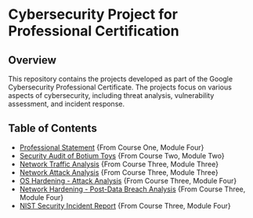 # Cybersecurity Project for Professional Certification

## Overview
This repository contains the projects developed as part of the Google Cybersecurity Professional Certificate. The projects focus on various aspects of cybersecurity, including threat analysis, vulnerability assessment, and incident response.

## Table of Contents
- [Professional Statement](ProfessionalStatement.md) {From Course One, Module Four}
- [Security Audit of Botium Toys](SecAudit.md) {From Course Two, Module Two}
- [Network Traffic Analysis](NetworkAnalysis.md) {From Course Three, Module Three}
- [Network Attack Analysis](NetworkAttackAnalysis.md) {From Course Three, Module Three}
- [OS Hardening - Attack Analysis](OSHardening.md) {From Course Three, Module Four}
- [Network Hardening - Post-Data Breach Analysis](NetworkHardening.md) {From Course Three, Module Four}
- [NIST Security Incident Report](NIST_Framework.md) {From Course Three, Module Four}
